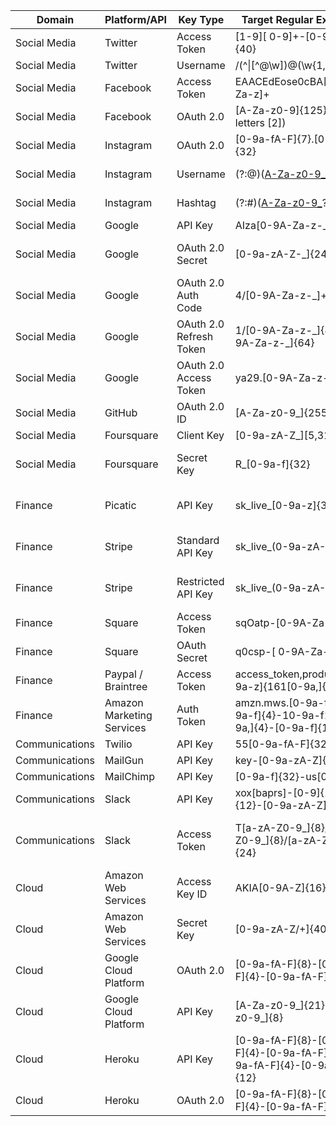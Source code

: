 | Domain         | Platform/API              | Key Type                | Target Regular Expression                                                                  | Source                                                                                                      |
| -------------- | ------------------------- | ----------------------- | ------------------------------------------------------------------------------------------ | ----------------------------------------------------------------------------------------------------------- |
| Social Media   | Twitter                   | Access Token            | \[1-9\]\[ 0-9\]+-\[0-9a-zA-Z\]{40}                                                         |                                                                                                             |
| Social Media   | Twitter                   | Username                | /(^\|\[^@\\w\])@(\\w{1,15})\\b/                                                            | https://stackoverflow.com/a/13398311                                                                        |
| Social Media   | Facebook                  | Access Token            | EAACEdEose0cBA\[0-9A-Za-z\]+                                                               |                                                                                                             |
| Social Media   | Facebook                  | OAuth 2.0               | \[A-Za-z0-9\]{125} (counting letters \[2\])                                                | https://developers.facebook.com/docs/facebook-login/access-tokens/                                          |
| Social Media   | Instagram                 | OAuth 2.0               | \[0-9a-fA-F\]{7}.\[0-9a-fA-F\]{32}                                                         | https://www.instagram.com/developer/authentication/                                                         |
| Social Media   | Instagram                 | Username                | (?:@)([A-Za-z0-9\_](<?:(?:%5BA-Za-z0-9_%5D%7C(?:.(?!.)))%7B0,28%7D(?:%5BA-Za-z0-9_%5D)>)?) | https://blog.jstassen.com/2016/03/code-regex-for-instagram-username-and-hashtags/                           |
| Social Media   | Instagram                 | Hashtag                 | (?:#)([A-Za-z0-9\_](<?:(?:%5BA-Za-z0-9_%5D%7C(?:.(?!.)))%7B0,28%7D(?:%5BA-Za-z0-9_%5D)>)?) | https://blog.jstassen.com/2016/03/code-regex-for-instagram-username-and-hashtags/                           |
| Social Media   | Google                    | API Key                 | AIza\[0-9A-Za-z-\_\]{35}                                                                   |                                                                                                             |
| Social Media   | Google                    | OAuth 2.0 Secret        | \[0-9a-zA-Z-\_\]{24}                                                                       | https://www.ndss-symposium.org/wp-content/uploads/2019/02/ndss2019_04B-3_Meli_paper.pdf                     |
| Social Media   | Google                    | OAuth 2.0 Auth Code     | 4/\[0-9A-Za-z-\_\]+                                                                        | https://www.ndss-symposium.org/wp-content/uploads/2019/02/ndss2019_04B-3_Meli_paper.pdf                     |
| Social Media   | Google                    | OAuth 2.0 Refresh Token | 1/\[0-9A-Za-z-\_\]{43}\|1/\[0-9A-Za-z-\_\]{64}                                             | https://www.ndss-symposium.org/wp-content/uploads/2019/02/ndss2019_04B-3_Meli_paper.pdf                     |
| Social Media   | Google                    | OAuth 2.0 Access Token  | ya29.\[0-9A-Za-z-\_\]+                                                                     | https://www.ndss-symposium.org/wp-content/uploads/2019/02/ndss2019_04B-3_Meli_paper.pdf                     |
| Social Media   | GitHub                    | OAuth 2.0 ID            | \[A-Za-z0-9\_\]{255}                                                                       | https://developer.github.com/apps/building-oauth-apps/authorizing-oauth-apps/                               |
| Social Media   | Foursquare                | Client Key              | \[0-9a-zA-Z\_\]\[5,31\]                                                                    |                                                                                                             |
| Social Media   | Foursquare                | Secret Key              | R\_\[0-9a-f\]{32}                                                                          | https://www.ndss-symposium.org/wp-content/uploads/2019/02/ndss2019_04B-3_Meli_paper.pdf                     |
| Finance        | Picatic                   | API Key                 | sk_live\_\[0-9a-z\]{32}                                                                    | https://www.ndss-symposium.org/wp-content/uploads/2019/02/ndss2019_04B-3_Meli_paper.pdf                     |
| Finance        | Stripe                    | Standard API Key        | sk_live\_(0-9a-zA-Z\]{24}                                                                  | https://www.ndss-symposium.org/wp-content/uploads/2019/02/ndss2019_04B-3_Meli_paper.pdf                     |
| Finance        | Stripe                    | Restricted API Key      | sk_live\_(0-9a-zA-Z\]{24}                                                                  | https://www.ndss-symposium.org/wp-content/uploads/2019/02/ndss2019_04B-3_Meli_paper.pdf                     |
| Finance        | Square                    | Access Token            | sqOatp-\[0-9A-Za-z-\_\]{22}                                                                |                                                                                                             |
| Finance        | Square                    | OAuth Secret            | q0csp-\[ 0-9A-Za-z-\_\]{43}                                                                |                                                                                                             |
| Finance        | Paypal / Braintree        | Access Token            | access_token,production$\[0-9a-z\]{161\[0-9a,\]{32}                                        |                                                                                                             |
| Finance        | Amazon Marketing Services | Auth Token              | amzn.mws.\[0-9a-f\]{8}-\[0-9a-f\]{4}-10-9a-f1{4}-\[0-9a,\]{4}-\[0-9a-f\]{12}               |                                                                                                             |
| Communications | Twilio                    | API Key                 | 55\[0-9a-fA-F\]{32}                                                                        |                                                                                                             |
| Communications | MailGun                   | API Key                 | key-\[0-9a-zA-Z\]{32}                                                                      |                                                                                                             |
| Communications | MailChimp                 | API Key                 | \[0-9a-f\]{32}-us\[0-9\]{1,2}                                                              |                                                                                                             |
| Communications | Slack                     | API Key                 | xox\[baprs\]-\[0-9\]{12}-\[0-9\]{12}-\[0-9a-zA-Z\]{24}                                     |                                                                                                             |
| Communications | Slack                     | Access Token            | T\[a-zA-Z0-9\_\]{8}/B\[a-zA-Z0-9\_\]{8}/\[a-zA-Z0-9\_\]{24}                                | https://hooks.slack.com/services/T%5Ba-zA-Z0-9_%5D%7B8%7D/B%5Ba-zA-Z0-9_%5D%7B8%7D/%5Ba-zA-Z0-9_%5D%7B24%7D |
| Cloud          | Amazon Web Services       | Access Key ID           | AKIA\[0-9A-Z\]{16}                                                                         |                                                                                                             |
| Cloud          | Amazon Web Services       | Secret Key              | \[0-9a-zA-Z/+\]{40}                                                                        |                                                                                                             |
| Cloud          | Google Cloud Platform     | OAuth 2.0               | \[0-9a-fA-F\]{8}-\[0-9a-fA-F\]{4}-\[0-9a-fA-F\]{12}                                        |                                                                                                             |
| Cloud          | Google Cloud Platform     | API Key                 | \[A-Za-z0-9\_\]{21}--\[A-Za-z0-9\_\]{8}                                                    |                                                                                                             |
| Cloud          | Heroku                    | API Key                 | \[0-9a-fA-F\]{8}-\[0-9a-fA-F\]{4}-\[0-9a-fA-F\]{4}-\[0-9a-fA-F\]{4}-\[0-9a-fA-F\]{12}      | https://devcenter.heroku.com/articles/platform-api-quickstart                                               |
| Cloud          | Heroku                    | OAuth 2.0               | \[0-9a-fA-F\]{8}-\[0-9a-fA-F\]{4}-\[0-9a-fA-F\]{12}                                        |                                                                                                             |
